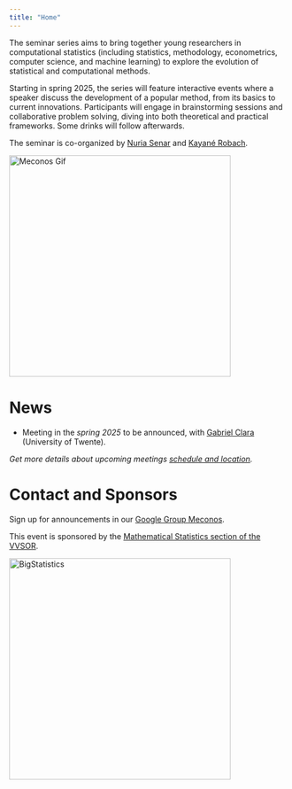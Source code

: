 ```yaml
---
title: "Home"
---
```


The seminar series aims to bring together young researchers in computational statistics (including statistics, methodology, econometrics, computer science, and machine learning) to explore the evolution of statistical and computational methods. 

Starting in spring 2025, the series will feature interactive events where a speaker discuss the development of a popular method, from its basics to current innovations. Participants will engage in brainstorming sessions and collaborative problem solving, diving into both theoretical and practical frameworks. Some drinks will follow afterwards.

The seminar is co-organized by [Nuria Senar](https://github.com/nuria-sv) and [Kayané Robach](https://kayanerobach.github.io/).

<img src="/MeconosLogoGif.gif" alt="Meconos Gif" width="400px"/>

# News

* Meeting in the *spring 2025* to be announced, with <a href="https://gclara.gitlab.io/"> Gabriel Clara </a> (University of Twente).

*Get more details about upcoming meetings [schedule and location](upcoming).*

# Contact and Sponsors

Sign up for announcements in our [Google Group Meconos](https://groups.google.com/g/meconos/about).

This event is sponsored by the [Mathematical Statistics section of the VVSOR](https://www.vvsor.nl/mathematical-statistics/).

<img src="/vvsorlogo.jpeg" alt="BigStatistics" width="400px"/>